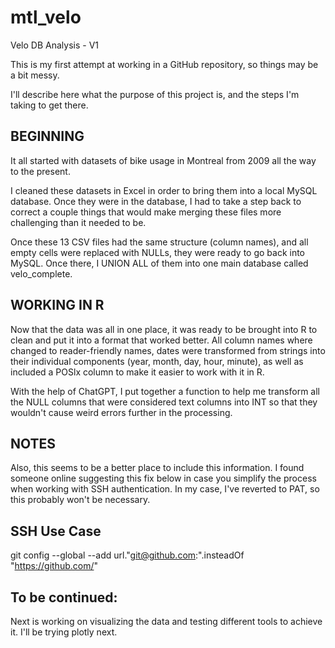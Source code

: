 # mtl_velo
Velo DB Analysis - V1

This is my first attempt at working in a GitHub repository, so things may be a bit messy.

I'll describe here what the purpose of this project is, and the steps I'm taking to get there.

BEGINNING
---------

It all started with datasets of bike usage in Montreal from 2009 all the way to the present.

I cleaned these datasets in Excel in order to bring them into a local MySQL database. Once they were in the database, I had to take a step back to correct a couple things that would make merging these files more challenging than it needed to be.

Once these 13 CSV files had the same structure (column names), and all empty cells were replaced with NULLs, they were ready to go back into MySQL. Once there, I UNION ALL of them into one main database called velo_complete.

WORKING IN R
------------

Now that the data was all in one place, it was ready to be brought into R to clean and put it into a format that worked better. All column names where changed to reader-friendly names, dates were transformed from strings into their individual components (year, month, day, hour, minute), as well as included a POSlx column to make it easier to work with it in R. 

With the help of ChatGPT, I put together a function to help me transform all the NULL columns that were considered text columns into INT so that they wouldn't cause weird errors further in the processing.



NOTES
------------

Also, this seems to be a better place to include this information. I found someone online suggesting this fix below in case you simplify the process when working with SSH authentication. In my case, I've reverted to PAT, so this probably won't be necessary.

SSH Use Case
------------
git config --global --add url."git@github.com:".insteadOf "https://github.com/"


To be continued: 
---------------
Next is working on visualizing the data and testing different tools to achieve it. I'll be trying plotly next.